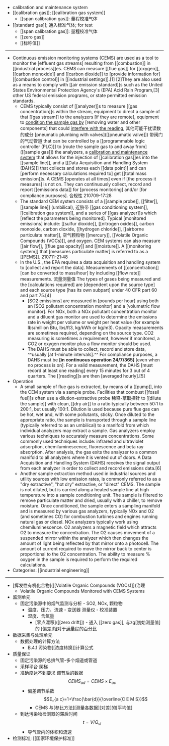 - calibration and maintenance system
- [[calibration gas]]; [[calibration gas system]]
    - [[span calibration gas]]: 量程校准气体
- [[standard gas]]; 通入标准气体; for test
    - [[span calibration gas]]: 量程校准气体
    - [[zero gas]]
    - [[标称值]]
- ---
- Continuous emission monitoring systems (CEMS) are used as a tool to monitor the [effluent gas streams] resulting from [[combustion]] in [[industrial process]]es. CEMS can measure [[flue gas]] for [[oxygen]], [[carbon monoxide]] and [[carbon dioxide]] to [provide information for] [[combustion control]] in [[industrial settings]].[1] [2]They are also used as a means to comply with [[air emission standard]]s such as the United States Environmental Protection Agency's (EPA) Acid Rain Program,[3] other US federal emission programs, or state permitted emission standards. 
    - CEMS typically consist of [[analyzer]]s to measure [[gas concentration]]s within the stream, equipment to direct a sample of that [[gas stream]] to the analyzers [if they are remote], equipment to [condition the sample gas by](((bbZEcva84))) [removing water and other components] that could [interfere with the reading](((7oe5A25j1))), 其他可能干扰读数的成分 [pneumatic plumbing with valves]([[pneumatic valve]]) 带阀门的气动管道 that can be controlled by a [[programmable logic controller (PLC)]] to [route the sample gas to and away from]([[sample gas]]) the analyzers, a [calibration and maintenance system](((FSMdqAh5X))) that allows for the injection of [[calibration gas]]es into the [[sample line]], and a [[Data Acquisition and Handling System (DAHS)]] that collects and stores each [[data point]] and can [perform necessary calculations required to] get [[total mass emission]]s. A CEMS [operates at all times] even if [the process it measures] is not on. They can continuously collect, record and report [[emissions data]] for [process monitoring] and/or [for compliance purposes]. 合规性
210709-17:28
    - The standard CEM system consists of a [[sample probe]], [[filter]], [[sample line]] (umbilical), 近脐带 [[gas conditioning system]], [[calibration gas system]], and a series of [[gas analyzer]]s which [reflect the parameters being monitored]. Typical [monitored emissions] include: [[sulfur dioxide]], [[nitrogen oxides]], carbon monoxide, carbon dioxide, [[hydrogen chloride]], [[airborne particulate matter]], 空气颗粒物 [[mercury]], [[Volatile Organic Compounds (VOCs)]], and oxygen. CEM systems can also measure [[air flow]], [[flue gas opacity]] and [[moisture]]. A [[monitoring system]] that [measures particulate matter] is referred to as a [[PEMS]].
210711-21:48
    - In the U.S., the EPA requires a data acquisition and handling system to [collect and report the data]. Measurements of [[concentration]] [can be converted to mass/hour] by including [[flow rate]] measurements. 流量测量值 The types of gases being measured and the [calculations required] are [dependent upon the source type] and each source type [has its own subpart] under 40 CFR part 60 and part 75.[4] 
        - [SO2 emissions] are measured in [pounds per hour] using both an [SO2 pollutant concentration monitor] and a [volumetric flow monitor]. For NOx, both a NOx pollutant concentration monitor and a diluent gas monitor are used to determine the emissions rate in weight per volume or weight per heat value (for example lbs/million Btu, lbs/ft3, kg/kWh or kg/m3). Opacity measurements are sometimes required, depending on the source type. CO2 measuring is sometimes a requirement, however if monitored, a CO2 or oxygen monitor plus a flow monitor should be used. 
        - The DAHS must be able to collect, record and store data, ^^usually [at 1-minute intervals].^^ For compliance purposes, a DAHS must be **[in continuous operation 24/7/365]** [even when no process is on]. For a valid measurement, the DAHS [must record at least one reading] every 15 minutes for 3 out of 4 quarters. The [[reading]]s are then [averaged hourly].[5]
- Operation
    - A small sample of flue gas is extracted, by means of a [[pump]], into the CEM system via a sample probe. Facilities that combust [[fossil fuel]]s often use a dilution-extractive probe 稀释-萃取探针 to [[dilute the sample]] with clean, [[dry air]] to a ratio typically between 50:1 to 200:1, but usually 100:1. Dilution is used because pure flue gas can be hot, wet and, with some pollutants, sticky. Once diluted to the appropriate ratio, the sample is transported through a sample line (typically referred to as an umbilical) to a manifold from which individual analyzers may extract a sample. Gas analyzers employ various techniques to accurately measure concentrations. Some commonly used techniques include: infrared and ultraviolet adsorption, chemiluminescence, fluorescence and beta ray absorption. After analysis, the gas exits the analyzer to a common manifold to all analyzers where it is vented out of doors. A Data Acquisition and Handling System (DAHS) receives the signal output from each analyzer in order to collect and record emissions data.[6]
    - Another sample extraction method used in industrial sources and utility sources with low emission rates, is commonly referred to as a "dry extractive", "hot dry" extractive, or "direct" CEMS. The sample is not diluted, but is carried along a heated sample line at high temperature into a sample conditioning unit. The sample is filtered to remove particulate matter and dried, usually with a chiller, to remove moisture. Once conditioned, the sample enters a sampling manifold and is measured by various gas analyzers, typically NOx and O2 (and sometimes CO) for combustion turbines and engines running natural gas or diesel. NOx analyzers typically work using chemiluminescence. O2 analyzers a magnetic field which attracts O2 to measure the concentration. The O2 causes movement of a suspended mirror within the analyzer which then changes the amount of light being reflected by that mirror onto a photocell. The amount of current required to move the mirror back to center is proportional to the O2 concentration. The ability to measure % oxygen in the sample is required to perform the required calculations.
- Categories: [[industrial engineering]]
- ---
- [挥发性有机化合物]([[Volatile Organic Compounds (VOCs)]])治理 
    - Volatile Organic Compounds Monitored with CEMS Systems 
- 监测单元
    - 固定污染源中的烟气监测与分析 - SO2, NOx, 颗粒物 
        - 温度、压力、流速 - 变送器 测量仪 - 校准装置
        - 湿度、含氧量
            - [零点漂移]([[zero drift]]) - 通入 [[zero gas]], 与zg[初始测量值]的 [偏差]相对于[满量程](((gvmEgkJWk)))的百分比
- 数据采集与处理单元
    - 数据处理的计算方法
        - B.4.1 污染物[[浓度转换]]计算公式
- 质量保证
    - 固定污染源的总排气管-多个烟道或管道
    - 采样平台 爬梯
    - 准确度达不到要求 调节后的数据 $$CEMS_{a d}=CEMS \times E_{a c}$$ 
        - 偏差调节系数 $$E_{a c}=1+\frac{\bar{d}}{\overline{C E M S}}$$ 
            - CEMS 与[参比方法][测量各数据][对差]的[平均值]
    - 到达污染物检测器的滞后时间 $$t=V / Q_{s l}$$
        - 导气管内的体积和流速
- 检测标准; [[国家环境保护标准]]
